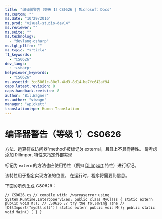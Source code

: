 ```yaml
---
title: "编译器警告（等级 1）CS0626 | Microsoft Docs"
ms.custom: ""
ms.date: "10/29/2016"
ms.prod: "visual-studio-dev14"
ms.reviewer: ""
ms.suite: ""
ms.technology: 
  - "devlang-csharp"
ms.tgt_pltfrm: ""
ms.topic: "article"
f1_keywords: 
  - "CS0626"
dev_langs: 
  - "CSharp"
helpviewer_keywords: 
  - "CS0626"
ms.assetid: 2cd5061c-80e7-48d3-8d14-be7fc642af94
caps.latest.revision: 8
caps.handback.revision: 8
author: "BillWagner"
ms.author: "wiwagn"
manager: "wpickett"
translationtype: Human Translation
---
```

# 编译器警告（等级 1）CS0626
方法、运算符或访问器“method”被标记为 external，且其上不具有特性。 请考虑添加 DllImport 特性来指定外部实现  
  
 标记为 `extern` 的方法也应使用特性（例如 [DllImport](frlrfSystemRuntimeInteropServicesDllImportAttributeClassTopic) 特性）进行标记。  
  
 该特性用于指定实现方法的位置。 在运行时，程序将需要此信息。  
  
 下面的示例生成 CS0626：  
  
```  
// CS0626.cs // compile with: /warnaserror using System.Runtime.InteropServices; public class MyClass { static extern public void M(); // CS0626 // try the following line // [DllImport("mydll.dll")] static extern public void M(); public static void Main() { } }  
```